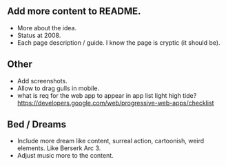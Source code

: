## Add more content to README.

* More about the idea.
* Status at 2008.
* Each page description / guide. I know the page is cryptic (it should be).

## Other
* Add screenshots.
* Allow to drag gulls in mobile.
* what is req for the web app to appear in app list light high tide? 
https://developers.google.com/web/progressive-web-apps/checklist

## Bed / Dreams

* Include more dream like content, surreal action, cartoonish, weird elements. Like Berserk Arc 3.
* Adjust music more to the content.
